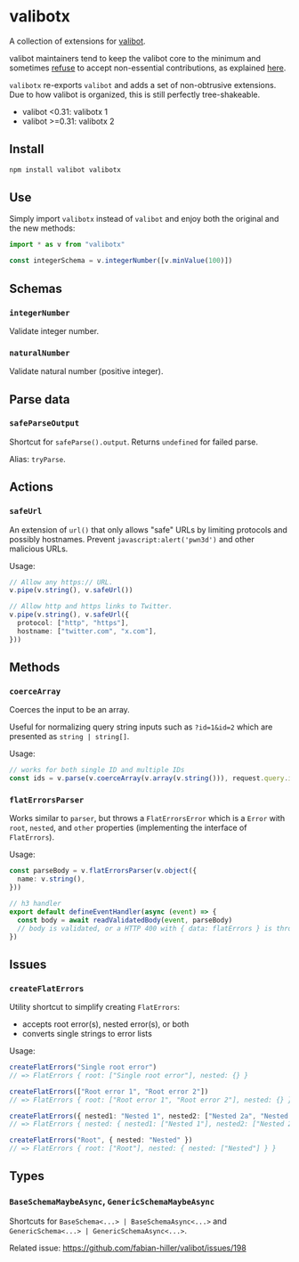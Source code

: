 # valibotx

A collection of extensions for [valibot](https://valibot.dev/).

valibot maintainers tend to keep the valibot core to the minimum and sometimes [refuse](https://github.com/fabian-hiller/valibot/issues/171#issuecomment-1726646389) to accept non-essential contributions, as explained [here](https://github.com/fabian-hiller/valibot/issues/198#issuecomment-1749261796).

`valibotx` re-exports `valibot` and adds a set of non-obtrusive extensions. Due to how valibot is organized, this is still perfectly tree-shakeable.

* valibot <0.31: valibotx 1
* valibot >=0.31: valibotx 2

## Install

```sh
npm install valibot valibotx
```

## Use

Simply import `valibotx` instead of `valibot` and enjoy both the original and the new methods:

```ts
import * as v from "valibotx"

const integerSchema = v.integerNumber([v.minValue(100)])
```

## Schemas

### `integerNumber`

Validate integer number.

### `naturalNumber`

Validate natural number (positive integer).

## Parse data

### `safeParseOutput`

Shortcut for `safeParse().output`. Returns `undefined` for failed parse.

Alias: `tryParse`.

## Actions

### `safeUrl`

An extension of `url()` that only allows "safe" URLs by limiting protocols and possibly hostnames. Prevent `javascript:alert('pwn3d')` and other malicious URLs.

Usage:

```ts
// Allow any https:// URL.
v.pipe(v.string(), v.safeUrl())

// Allow http and https links to Twitter.
v.pipe(v.string(), v.safeUrl({
  protocol: ["http", "https"],
  hostname: ["twitter.com", "x.com"],
}))
```

## Methods

### `coerceArray`

Coerces the input to be an array.

Useful for normalizing query string inputs such as `?id=1&id=2` which are presented as `string | string[]`.

Usage:

```ts
// works for both single ID and multiple IDs
const ids = v.parse(v.coerceArray(v.array(v.string())), request.query.id)
```

### `flatErrorsParser`

Works similar to `parser`, but throws a `FlatErrorsError` which is a `Error` with `root`, `nested`, and `other` properties (implementing the interface of `FlatErrors`).

Usage:

```ts
const parseBody = v.flatErrorsParser(v.object({
  name: v.string(),
}))

// h3 handler
export default defineEventHandler(async (event) => {
  const body = await readValidatedBody(event, parseBody)
  // body is validated, or a HTTP 400 with { data: flatErrors } is thrown
})
```

## Issues

### `createFlatErrors`

Utility shortcut to simplify creating `FlatErrors`:

- accepts root error(s), nested error(s), or both
- converts single strings to error lists

Usage:

```ts
createFlatErrors("Single root error")
// => FlatErrors { root: ["Single root error"], nested: {} }

createFlatErrors(["Root error 1", "Root error 2"])
// => FlatErrors { root: ["Root error 1", "Root error 2"], nested: {} }

createFlatErrors({ nested1: "Nested 1", nested2: ["Nested 2a", "Nested 2b"] })
// => FlatErrors { nested: { nested1: ["Nested 1"], nested2: ["Nested 2a", "Nested 2b"] } }

createFlatErrors("Root", { nested: "Nested" })
// => FlatErrors { root: ["Root"], nested: { nested: ["Nested"] } }
```

## Types

### `BaseSchemaMaybeAsync`, `GenericSchemaMaybeAsync`

Shortcuts for `BaseSchema<...> | BaseSchemaAsync<...>` and `GenericSchema<...> | GenericSchemaAsync<...>`.

Related issue: https://github.com/fabian-hiller/valibot/issues/198

